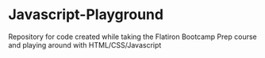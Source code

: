 # Javascript-Playground
Repository for code created while taking the Flatiron Bootcamp Prep course and playing around with HTML/CSS/Javascript
